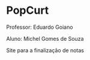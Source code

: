 PopCurt
=======

Professor: Eduardo Goiano

Aluno: Michel Gomes de Souza

Site para a finalização de notas 
